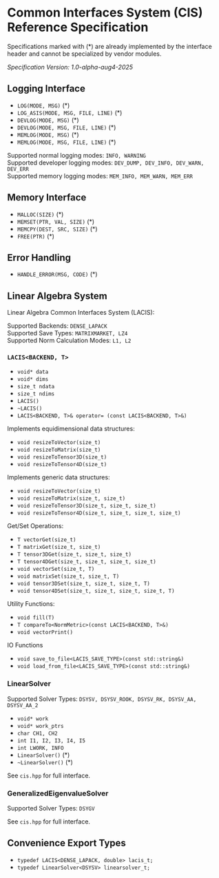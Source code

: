 # Common Interfaces System (CIS) Reference Specification

Specifications marked with (*) are already implemented by the interface header and cannot be specialized by vendor modules.

_Specification Version: 1.0-alpha-aug4-2025_

## Logging Interface

* ```LOG(MODE, MSG)``` (*)
* ```LOG_ASIS(MODE, MSG, FILE, LINE)``` (*)
* ```DEVLOG(MODE, MSG)``` (*)
* ```DEVLOG(MODE, MSG, FILE, LINE)``` (*)
* ```MEMLOG(MODE, MSG)``` (*)
* ```MEMLOG(MODE, MSG, FILE, LINE)``` (*)

Supported normal logging modes: ```INFO, WARNING``` <br>
Supported developer logging modes: ```DEV_DUMP, DEV_INFO, DEV_WARN, DEV_ERR``` <br>
Supported memory logging modes: ```MEM_INFO, MEM_WARN, MEM_ERR```

## Memory Interface

* ```MALLOC(SIZE)``` (*)
* ```MEMSET(PTR, VAL, SIZE)``` (*)
* ```MEMCPY(DEST, SRC, SIZE)``` (*)
* ```FREE(PTR)``` (*)

## Error Handling

* ```HANDLE_ERROR(MSG, CODE)``` (*)

## Linear Algebra System

Linear Algebra Common Interfaces System (LACIS):

Supported Backends: ```DENSE_LAPACK``` <br>
Supported Save Types: ```MATRIXMARKET, LZ4``` <br>
Supported Norm Calculation Modes: ```L1, L2``` <br>

### ```LACIS<BACKEND, T>```
* ```void* data```
* ```void* dims```
* ```size_t ndata```
* ```size_t ndims```
* ```LACIS()```
* ```~LACIS()```
* ```LACIS<BACKEND, T>& operator= (const LACIS<BACKEND, T>&)```

Implements equidimensional data structures: 

* ```void resizeToVector(size_t)```
* ```void resizeToMatrix(size_t)```
* ```void resizeToTensor3D(size_t)```
* ```void resizeToTensor4D(size_t)```

Implements generic data structures:

* ```void resizeToVector(size_t)```
* ```void resizeToMatrix(size_t, size_t)```
* ```void resizeToTensor3D(size_t, size_t, size_t)```
* ```void resizeToTensor4D(size_t, size_t, size_t, size_t)```

Get/Set Operations:

* ```T vectorGet(size_t)```
* ```T matrixGet(size_t, size_t)```
* ```T tensor3DGet(size_t, size_t, size_t)```
* ```T tensor4DGet(size_t, size_t, size_t, size_t)```
* ```void vectorSet(size_t, T)```
* ```void matrixSet(size_t, size_t, T)```
* ```void tensor3DSet(size_t, size_t, size_t, T)```
* ```void tensor4DSet(size_t, size_t, size_t, size_t, T)```

Utility Functions:

* ```void fill(T)```
* ```T compareTo<NormMetric>(const LACIS<BACKEND, T>&)```
* ```void vectorPrint()``` 

IO Functions

* ```void save_to_file<LACIS_SAVE_TYPE>(const std::string&)```
* ```void load_from_file<LACIS_SAVE_TYPE>(const std::string&)```

### LinearSolver

Supported Solver Types: ```DSYSV, DSYSV_ROOK, DSYSV_RK, DSYSV_AA, DSYSV_AA_2```

* ```void* work```
* ```void* work_ptrs```
* ```char CH1, CH2```
* ```int I1, I2, I3, I4, I5```
* ```int LWORK, INFO```
* ```LinearSolver()``` (*)
* ```~LinearSolver()``` (*)

See ```cis.hpp``` for full interface.

### GeneralizedEigenvalueSolver

Supported Solver Types: ```DSYGV```

See ```cis.hpp``` for full interface.

## Convenience Export Types

* ```typedef LACIS<DENSE_LAPACK, double> lacis_t;```
* ```typedef LinearSolver<DSYSV> linearsolver_t;```